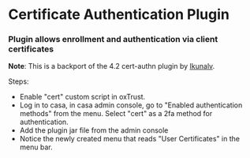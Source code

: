 # Certificate Authentication Plugin
### Plugin allows enrollment and authentication via client certificates

**Note**:
This is a backport of the 4.2 cert-authn plugin by [Ikunalv](https://github.com/Ikunalv).

Steps:

- Enable "cert" custom script in oxTrust.
- Log in to casa, in casa admin console, go to "Enabled authentication methods" from the menu. Select "cert" as a 2fa method for authentication.
- Add the plugin jar file from the admin console
- Notice the newly created menu that reads "User Certificates" in the menu bar.
